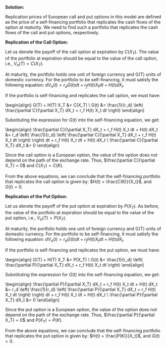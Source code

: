 

**Solution:**

Replication prices of European call and put options in this model are defined as the price of a self-financing portfolio that replicates the cash flows of the option at maturity. We need to find such a portfolio that replicates the cash flows of the call and put options, respectively.

**Replication of the Call Option:**

Let us denote the payoff of the call option at expiration by $C(X_T)$. The value of the portfolio at expiration should be equal to the value of the call option, i.e., $V_{\pi}(T) = C(X_T)$.

At maturity, the portfolio holds one unit of foreign currency and G(T) units of domestic currency. For the portfolio to be self-financing, it must satisfy the following equation: $dV_{\pi}(t) = r_d G(t) dt + r_f H(t) X_t dt + H(t) dX_t$.

If the portfolio is self-financing and replicates the call option, we must have:

\begin{align}
    G(T) + H(T) X_T &= C(X_T) \\
    G(t) &= \frac{1}{r_d} \left( \frac{\partial C}{\partial X_T} dX_t + r_f H(t) X_t dt \right)
\end{align}

Substituting the expression for $G(t)$ into the self-financing equation, we get:

\begin{align}
    \frac{\partial C}{\partial X_T} dX_t + r_f H(t) X_t dt + H(t) dX_t &= r_d \left( \frac{1}{r_d} \left( \frac{\partial C}{\partial X_T} dX_t + r_f H(t) X_t dt \right) \right) dt + r_f H(t) X_t dt + H(t) dX_t \\
    \frac{\partial C}{\partial X_T} dX_t &= 0
\end{align}

Since the call option is a European option, the value of the option does not depend on the path of the exchange rate. Thus, $\frac{\partial C}{\partial X_T} = 0$ and $C(X_T) = C(K)$.

From the above equations, we can conclude that the self-financing portfolio that replicates the call option is given by: $H(t) = \frac{C(K)}{X_t}$, and $G(t) = 0$.

**Replication of the Put Option:**

Let us denote the payoff of the put option at expiration by $P(X_T)$. As before, the value of the portfolio at expiration should be equal to the value of the put option, i.e., $V_{\pi}(T) = P(X_T)$.

At maturity, the portfolio holds one unit of foreign currency and G(T) units of domestic currency. For the portfolio to be self-financing, it must satisfy the following equation: $dV_{\pi}(t) = r_d G(t) dt + r_f H(t) X_t dt + H(t) dX_t$.

If the portfolio is self-financing and replicates the put option, we must have:

\begin{align}
    G(T) + H(T) X_T &= P(X_T) \\
    G(t) &= \frac{1}{r_d} \left( \frac{\partial P}{\partial X_T} dX_t + r_f H(t) X_t dt \right)
\end{align}

Substituting the expression for $G(t)$ into the self-financing equation, we get:

\begin{align}
    \frac{\partial P}{\partial X_T} dX_t + r_f H(t) X_t dt + H(t) dX_t &= r_d \left( \frac{1}{r_d} \left( \frac{\partial P}{\partial X_T} dX_t + r_f H(t) X_t dt \right) \right) dt + r_f H(t) X_t dt + H(t) dX_t \\
    \frac{\partial P}{\partial X_T} dX_t &= 0
\end{align}

Since the put option is a European option, the value of the option does not depend on the path of the exchange rate. Thus, $\frac{\partial P}{\partial X_T} = 0$ and $P(X_T) = P(K)$.

From the above equations, we can conclude that the self-financing portfolio that replicates the put option is given by: $H(t) = \frac{P(K)}{X_t}$, and $G(t) = 0$.